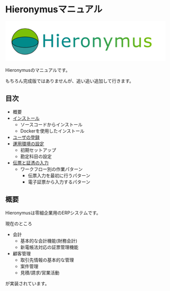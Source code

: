 # Hieronymusマニュアル
![Hieronymuslogo](./images/github-logo.png)

Hieronymusのマニュアルです。

もちろん完成版ではありませんが、追い追い追加して行きます。

## 目次

* 概要
* [インストール](./install.md)
  * ソースコードからインストール
  * Dockerを使用したインストール
* [ユーザの登録](./user.md)
* [運用環境の設定](./initial.md)
  * 初期セットアップ
  * 勘定科目の設定
* [伝票と証憑の入力](./crossslip.md)
  * ワークフロー別の作業パターン
    * 伝票入力を最初に行うパターン
    * 電子証票から入力するパターン

## 概要

Hieronymusは零細企業用のERPシステムです。

現在のところ

* 会計
  * 基本的な会計機能(財務会計)
  * 新電帳法対応の証票管理機能
* 顧客管理
  * 取引先情報の基本的な管理
  * 案件管理
  * 見積/請求/営業活動

が実装されています。

